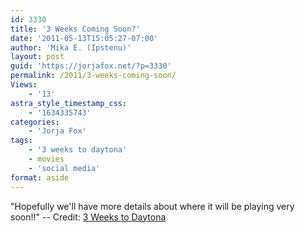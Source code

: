 ```yaml
---
id: 3330
title: '3 Weeks Coming Soon?'
date: '2011-05-13T15:05:27-07:00'
author: 'Mika E. (Ipstenu)'
layout: post
guid: 'https://jorjafox.net/?p=3330'
permalink: /2011/3-weeks-coming-soon/
Views:
    - '13'
astra_style_timestamp_css:
    - '1634335743'
categories:
    - 'Jorja Fox'
tags:
    - '3 weeks to daytona'
    - movies
    - 'social media'
format: aside
---
```


"Hopefully we'll have more details about where it will be playing very soon!!" -- Credit: <a href="https://www.facebook.com/3WeeksToDaytona/posts/184341621614920">3 Weeks to Daytona</a>